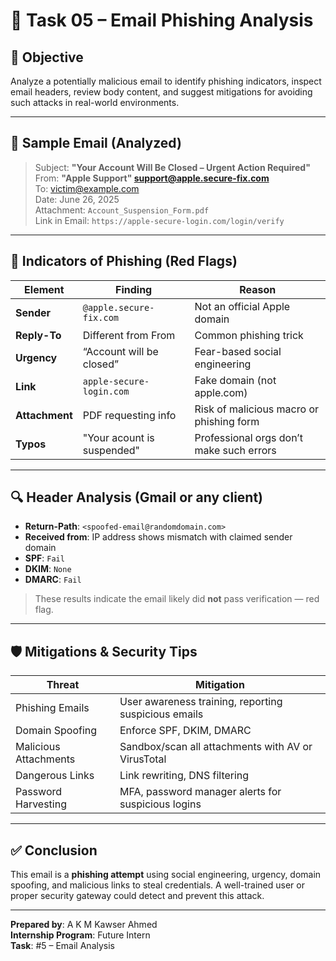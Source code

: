 # 📧 Task 05 – Email Phishing Analysis

## 🎯 Objective

Analyze a potentially malicious email to identify phishing indicators, inspect email headers, review body content, and suggest mitigations for avoiding such attacks in real-world environments.

---

## 📨 Sample Email (Analyzed)

> Subject: **"Your Account Will Be Closed – Urgent Action Required"**  
> From: **"Apple Support" <support@apple.secure-fix.com>**  
> To: victim@example.com  
> Date: June 26, 2025  
> Attachment: `Account_Suspension_Form.pdf`  
> Link in Email: `https://apple-secure-login.com/login/verify`


---

## 🧠 Indicators of Phishing (Red Flags)

| Element | Finding | Reason |
|--------|---------|--------|
| **Sender** | `@apple.secure-fix.com` | Not an official Apple domain |
| **Reply-To** | Different from From | Common phishing trick |
| **Urgency** | “Account will be closed” | Fear-based social engineering |
| **Link** | `apple-secure-login.com` | Fake domain (not apple.com) |
| **Attachment** | PDF requesting info | Risk of malicious macro or phishing form |
| **Typos** | "Your acount is suspended" | Professional orgs don’t make such errors |


---

## 🔍 Header Analysis (Gmail or any client)

- **Return-Path**: `<spoofed-email@randomdomain.com>`
- **Received from**: IP address shows mismatch with claimed sender domain
- **SPF**: `Fail`  
- **DKIM**: `None`  
- **DMARC**: `Fail`

> These results indicate the email likely did **not** pass verification — red flag.

---

## 🛡️ Mitigations & Security Tips

| Threat | Mitigation |
|--------|------------|
| Phishing Emails | User awareness training, reporting suspicious emails |
| Domain Spoofing | Enforce SPF, DKIM, DMARC |
| Malicious Attachments | Sandbox/scan all attachments with AV or VirusTotal |
| Dangerous Links | Link rewriting, DNS filtering |
| Password Harvesting | MFA, password manager alerts for suspicious logins |

---

## ✅ Conclusion

This email is a **phishing attempt** using social engineering, urgency, domain spoofing, and malicious links to steal credentials. A well-trained user or proper security gateway could detect and prevent this attack.

---

**Prepared by**: A K M Kawser Ahmed  
**Internship Program**: Future Intern  
**Task**: #5 – Email Analysis

